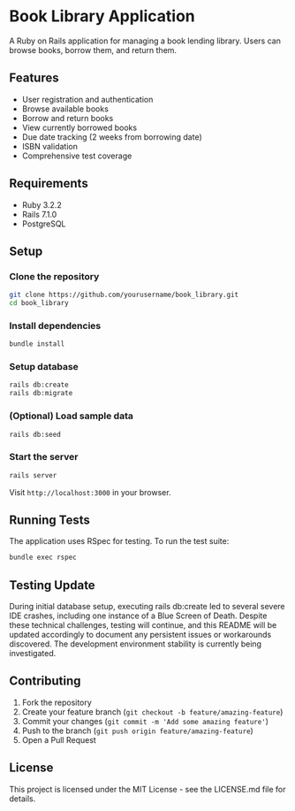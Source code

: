 # Book Library Application

A Ruby on Rails application for managing a book lending library. Users can browse books, borrow them, and return them.

## Features

- User registration and authentication
- Browse available books
- Borrow and return books
- View currently borrowed books
- Due date tracking (2 weeks from borrowing date)
- ISBN validation
- Comprehensive test coverage

## Requirements

- Ruby 3.2.2
- Rails 7.1.0
- PostgreSQL

## Setup

### Clone the repository

```bash
git clone https://github.com/yourusername/book_library.git
cd book_library
```

### Install dependencies

```bash
bundle install
```

### Setup database

```bash
rails db:create
rails db:migrate
```

### (Optional) Load sample data

```bash
rails db:seed
```

### Start the server

```bash
rails server
```

Visit `http://localhost:3000` in your browser.

## Running Tests

The application uses RSpec for testing. To run the test suite:

```bash
bundle exec rspec
```

## Testing Update

During initial database setup, executing rails db:create led to several severe IDE crashes, including one instance of a Blue Screen of Death. Despite these technical challenges, testing will continue, and this README will be updated accordingly to document any persistent issues or workarounds discovered. The development environment stability is currently being investigated.

## Contributing

1. Fork the repository
2. Create your feature branch (`git checkout -b feature/amazing-feature`)
3. Commit your changes (`git commit -m 'Add some amazing feature'`)
4. Push to the branch (`git push origin feature/amazing-feature`)
5. Open a Pull Request

## License

This project is licensed under the MIT License - see the LICENSE.md file for details.
